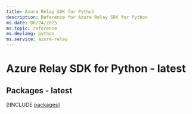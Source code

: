 ```yaml
---
title: Azure Relay SDK for Python
description: Reference for Azure Relay SDK for Python
ms.date: 06/24/2025
ms.topic: reference
ms.devlang: python
ms.service: azure-relay
---
```

# Azure Relay SDK for Python - latest
## Packages - latest
[!INCLUDE [packages](relay-index.md)]